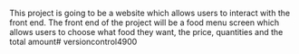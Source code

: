 This project is going to be a website which allows users to interact with the front end. The front end of the project will be a food menu screen which allows users to choose what food they want, the price, quantities and the total amount# versioncontrol4900
